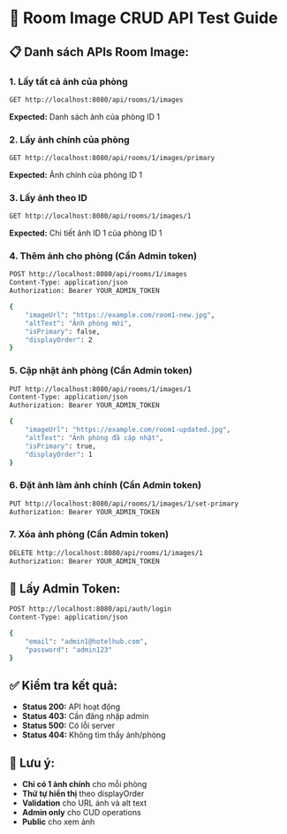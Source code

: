 # 🏨 Room Image CRUD API Test Guide

## 📋 **Danh sách APIs Room Image:**

### **1. Lấy tất cả ảnh của phòng**
```bash
GET http://localhost:8080/api/rooms/1/images
```
**Expected:** Danh sách ảnh của phòng ID 1

### **2. Lấy ảnh chính của phòng**
```bash
GET http://localhost:8080/api/rooms/1/images/primary
```
**Expected:** Ảnh chính của phòng ID 1

### **3. Lấy ảnh theo ID**
```bash
GET http://localhost:8080/api/rooms/1/images/1
```
**Expected:** Chi tiết ảnh ID 1 của phòng ID 1

### **4. Thêm ảnh cho phòng (Cần Admin token)**
```bash
POST http://localhost:8080/api/rooms/1/images
Content-Type: application/json
Authorization: Bearer YOUR_ADMIN_TOKEN

{
    "imageUrl": "https://example.com/room1-new.jpg",
    "altText": "Ảnh phòng mới",
    "isPrimary": false,
    "displayOrder": 2
}
```

### **5. Cập nhật ảnh phòng (Cần Admin token)**
```bash
PUT http://localhost:8080/api/rooms/1/images/1
Content-Type: application/json
Authorization: Bearer YOUR_ADMIN_TOKEN

{
    "imageUrl": "https://example.com/room1-updated.jpg",
    "altText": "Ảnh phòng đã cập nhật",
    "isPrimary": true,
    "displayOrder": 1
}
```

### **6. Đặt ảnh làm ảnh chính (Cần Admin token)**
```bash
PUT http://localhost:8080/api/rooms/1/images/1/set-primary
Authorization: Bearer YOUR_ADMIN_TOKEN
```

### **7. Xóa ảnh phòng (Cần Admin token)**
```bash
DELETE http://localhost:8080/api/rooms/1/images/1
Authorization: Bearer YOUR_ADMIN_TOKEN
```

## 🔧 **Lấy Admin Token:**
```bash
POST http://localhost:8080/api/auth/login
Content-Type: application/json

{
    "email": "admin1@hotelhub.com",
    "password": "admin123"
}
```

## ✅ **Kiểm tra kết quả:**
- **Status 200:** API hoạt động
- **Status 403:** Cần đăng nhập admin
- **Status 500:** Có lỗi server
- **Status 404:** Không tìm thấy ảnh/phòng

## 🚨 **Lưu ý:**
- **Chỉ có 1 ảnh chính** cho mỗi phòng
- **Thứ tự hiển thị** theo displayOrder
- **Validation** cho URL ảnh và alt text
- **Admin only** cho CUD operations
- **Public** cho xem ảnh
